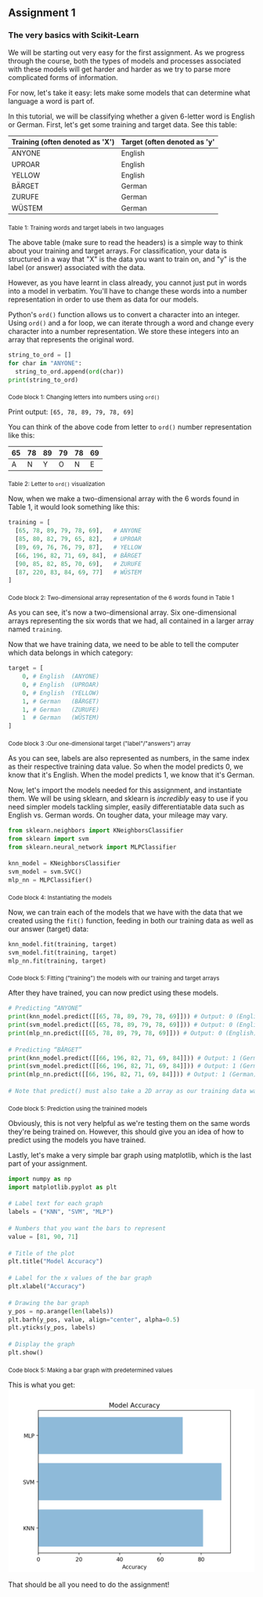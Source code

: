 ## Assignment 1
### The very basics with Scikit-Learn

We will be starting out very easy for the first assignment. As we progress through the course, both the types of models and processes associated with these models will get harder and harder as we try to parse more complicated forms of information.

For now, let's take it easy: lets make some models that can determine what language a word is part of.

In this tutorial, we will be classifying whether a given 6-letter word is English or German. First, let's get some training and target data. See this table:

| Training (often denoted as 'X') | Target (often denoted as 'y' |
| ---- | ---- |
|ANYONE|English|
|UPROAR|English|
|YELLOW|English|
|BÄRGET|German|
|ZURUFE|German|
|WÜSTEM|German|

<sub> Table 1: Training words and target labels in two languages </sub>

The above table (make sure to read the headers) is a simple way to think about your training and target arrays. For classification, your data is structured in a way that "X" is the data you want to train on, and "y" is the label (or answer) associated with the data.

However, as you have learnt in class already, you cannot just put in words into a model in verbatim. You'll have to change these words into a number representation in order to use them as data for our models.

Python's ```ord()``` function allows us to convert a character into an integer. Using ```ord()``` and a for loop, we can iterate through a word and change every character into a number representation. We store these integers into an array that represents the original word.

```python
string_to_ord = []
for char in "ANYONE":
  string_to_ord.append(ord(char))
print(string_to_ord)
```
<sub> Code block 1: Changing letters into numbers using ```ord()``` </sub>


Print output:
```[65, 78, 89, 79, 78, 69]```

You can think of the above code from letter to ```ord()``` number representation like this:

|65|78|89|79|78|69|
|---|---|---|---|---|---|
|A|N|Y|O|N|E|

<sub> Table 2: Letter to ```ord()``` visualization </sub>


Now, when we make a two-dimensional array with the 6 words found in Table 1, it would look something like this:

```python
training = [
  [65, 78, 89, 79, 78, 69],   # ANYONE
  [85, 80, 82, 79, 65, 82],   # UPROAR
  [89, 69, 76, 76, 79, 87],   # YELLOW
  [66, 196, 82, 71, 69, 84],  # BÄRGET
  [90, 85, 82, 85, 70, 69],   # ZURUFE
  [87, 220, 83, 84, 69, 77]   # WÜSTEM
]
```

<sub> Code block 2: Two-dimensional array representation of the 6 words found in Table 1 </sub>


As you can see, it's now a two-dimensional array. Six one-dimensional arrays representing the six words that we had, all contained in a larger array named ```training```.

Now that we have training data, we need to be able to tell the computer which data belongs in which category:

```python
target = [
    0, # English  (ANYONE)
    0, # English  (UPROAR)
    0, # English  (YELLOW)
    1, # German   (BÄRGET)
    1, # German   (ZURUFE)
    1  # German   (WÜSTEM)
]
```

<sub> Code block 3 :Our one-dimensional target ("label"/"answers") array </sub>

As you can see, labels are also represented as numbers, in the same index as their respective training data value. So when the model predicts 0, we know that it's English. When the model predicts 1, we know that it's German.

Now, let's import the models needed for this assignment, and instantiate them. We will be using sklearn, and sklearn is *incredibly* easy to use if you need simpler models tackling simpler, easily differentiatable data such as English vs. German words. On tougher data, your mileage may vary.

```python
from sklearn.neighbors import KNeighborsClassifier
from sklearn import svm
from sklearn.neural_network import MLPClassifier

knn_model = KNeighborsClassifier
svm_model = svm.SVC()
mlp_nn = MLPClassifier()
```

<sub> Code block 4: Instantiating the models </sub>


Now, we can train each of the models that we have with the data that we created using the ```fit()``` function, feeding in both our training data as well as our answer (target) data:

```python
knn_model.fit(training, target)
svm_model.fit(training, target)
mlp_nn.fit(training, target)
```

<sub> Code block 5: Fitting ("training") the models with our training and target arrays </sub>

After they have trained, you can now predict using these models.

```python
# Predicting “ANYONE”
print(knn_model.predict([[65, 78, 89, 79, 78, 69]])) # Output: 0 (English)
print(svm_model.predict([[65, 78, 89, 79, 78, 69]])) # Output: 0 (English)
print(mlp_nn.predict([[65, 78, 89, 79, 78, 69]])) # Output: 0 (English)

# Predicting “BÄRGET”
print(knn_model.predict([[66, 196, 82, 71, 69, 84]])) # Output: 1 (German)
print(svm_model.predict([[66, 196, 82, 71, 69, 84]])) # Output: 1 (German)
print(mlp_nn.predict([[66, 196, 82, 71, 69, 84]])) # Output: 1 (German)

# Note that predict() must also take a 2D array as our training data was a 2D array.
```

<sub> Code block 5: Prediction using the trainined models </sub>

Obviously, this is not very helpful as we're testing them on the same words they're being trained on. However, this should give you an idea of how to predict using the models you have trained.

Lastly, let's make a very simple bar graph using matplotlib, which is the last part of your assignment.

```python
import numpy as np
import matplotlib.pyplot as plt

# Label text for each graph
labels = ("KNN", "SVM", "MLP")

# Numbers that you want the bars to represent
value = [81, 90, 71]

# Title of the plot
plt.title("Model Accuracy")

# Label for the x values of the bar graph
plt.xlabel("Accuracy")

# Drawing the bar graph
y_pos = np.arange(len(labels))
plt.barh(y_pos, value, align="center", alpha=0.5)
plt.yticks(y_pos, labels)

# Display the graph
plt.show()
```

<sub> Code block 5: Making a bar graph with predetermined values </sub>


This is what you get:
![MPL_Bar_Graph](md_res/mpl_bargraph1.PNG?raw=true "MatPlotLib Bar Graph")

That should be all you need to do the assignment!
